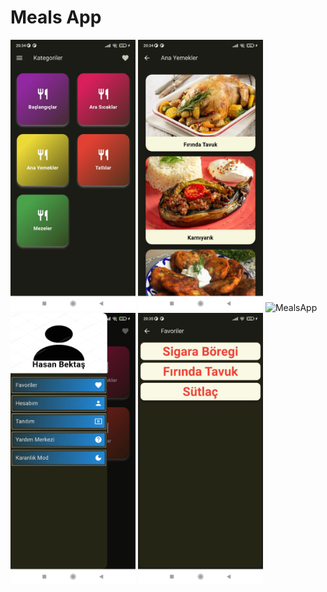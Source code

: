 # Meals App

<img src="images/mealsappss.jpeg" alt="MealsApp" width="200">
<img src="images/mealsappss1.jpeg" alt="MealsApp" width="200">
<img src="images/mealsappss2.jpeg" alt="MealsApp" width="200">
<img src="images/mealsappss3.jpeg" alt="MealsApp" width="200">
<img src="images/mealsappss4.jpeg" alt="MealsApp" width="200">